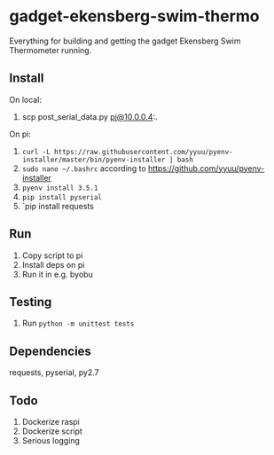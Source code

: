 # gadget-ekensberg-swim-thermo
Everything for building and getting the gadget Ekensberg Swim Thermometer running.

## Install
On local:
1. scp post_serial_data.py pi@10.0.0.4:.

On pi:
1. `curl -L https://raw.githubusercontent.com/yyuu/pyenv-installer/master/bin/pyenv-installer | bash`
1. `sudo nano ~/.bashrc` according to https://github.com/yyuu/pyenv-installer
1. `pyenv install 3.5.1`
1. `pip install pyserial`
1. `pip install requests

## Run
1. Copy script to pi
1. Install deps on pi
1. Run it in e.g. byobu

## Testing
1. Run `python -m unittest tests`

## Dependencies
requests, pyserial, py2.7

## Todo 
1. Dockerize raspi
1. Dockerize script
1. Serious logging